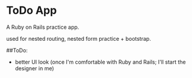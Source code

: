 # ToDo App

A Ruby on Rails practice app.

used for nested routing, nested form practice + bootstrap.

##ToDo:
- better UI look (once I'm comfortable with Ruby and Rails; I'll start the
designer in me)
